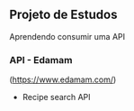 
## Projeto de Estudos

Aprendendo consumir uma API

### API - Edamam

(https://www.edamam.com/)

 - Recipe search API <br />


